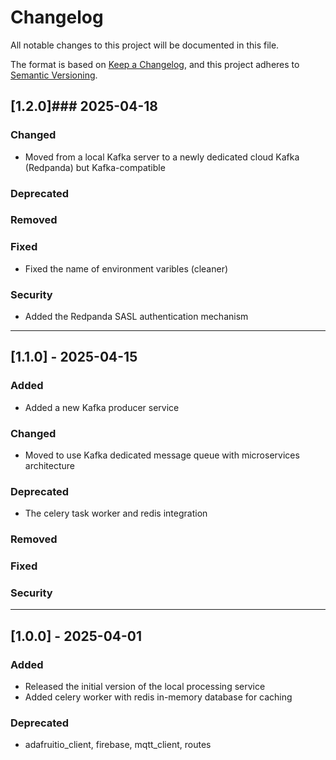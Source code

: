 # Changelog

All notable changes to this project will be documented in this file.

The format is based on [Keep a Changelog](https://keepachangelog.com/), 
and this project adheres to [Semantic Versioning](https://semver.org/spec/v2.0.0.html).

## [1.2.0]### 2025-04-18

### Changed
- Moved from a local Kafka server to a newly dedicated cloud Kafka
(Redpanda) but Kafka-compatible

### Deprecated

### Removed

### Fixed
- Fixed the name of environment varibles (cleaner)

### Security
- Added the Redpanda SASL authentication mechanism

---

## [1.1.0] - 2025-04-15
### Added
- Added a new Kafka producer service

### Changed
- Moved to use Kafka dedicated message queue with microservices
architecture

### Deprecated
- The celery task worker and redis integration

### Removed

### Fixed

### Security

---

## [1.0.0] - 2025-04-01
### Added
- Released the initial version of the local processing service
- Added celery worker with redis in-memory database for caching
### Deprecated
- adafruitio_client, firebase, mqtt_client, routes